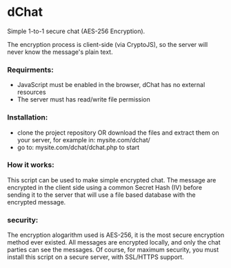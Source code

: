 # dChat
Simple 1-to-1 secure chat (AES-256 Encryption).

The encryption process is client-side (via CryptoJS), so the server will never know the message's plain text.


### Requirments:
- JavaScript must be enabled in the browser, dChat has no external resources
- The server must has read/write file permission


### Installation:
- clone the project repository OR download the files and extract them on your server, for example in: mysite.com/dchat/
- go to: mysite.com/dchat/dchat.php to start


### How it works:
This script can be used to make simple encrypted chat. The message are encrypted in the client side using a common Secret Hash (IV) before sending it to the server that will use a file based database with the encrypted message.


### security:
The encryption alogarithm used is AES-256, it is the most secure encryption method ever existed. All messages are encrypted locally, and only the chat parties can see the messages. Of course, for maximum security, you must install this script on a secure server, with SSL/HTTPS support.
